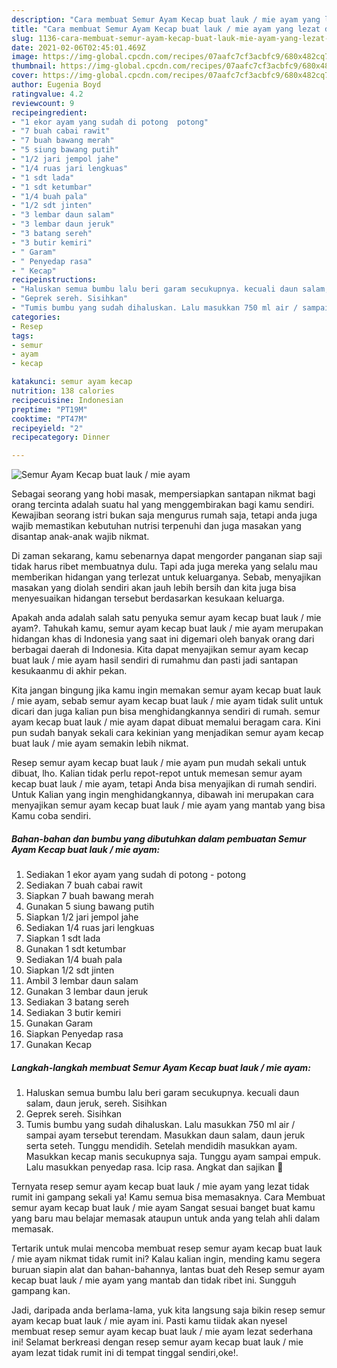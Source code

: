 ```yaml
---
description: "Cara membuat Semur Ayam Kecap buat lauk / mie ayam yang lezat dan Mudah Dibuat"
title: "Cara membuat Semur Ayam Kecap buat lauk / mie ayam yang lezat dan Mudah Dibuat"
slug: 1136-cara-membuat-semur-ayam-kecap-buat-lauk-mie-ayam-yang-lezat-dan-mudah-dibuat
date: 2021-02-06T02:45:01.469Z
image: https://img-global.cpcdn.com/recipes/07aafc7cf3acbfc9/680x482cq70/semur-ayam-kecap-buat-lauk-mie-ayam-foto-resep-utama.jpg
thumbnail: https://img-global.cpcdn.com/recipes/07aafc7cf3acbfc9/680x482cq70/semur-ayam-kecap-buat-lauk-mie-ayam-foto-resep-utama.jpg
cover: https://img-global.cpcdn.com/recipes/07aafc7cf3acbfc9/680x482cq70/semur-ayam-kecap-buat-lauk-mie-ayam-foto-resep-utama.jpg
author: Eugenia Boyd
ratingvalue: 4.2
reviewcount: 9
recipeingredient:
- "1 ekor ayam yang sudah di potong  potong"
- "7 buah cabai rawit"
- "7 buah bawang merah"
- "5 siung bawang putih"
- "1/2 jari jempol jahe"
- "1/4 ruas jari lengkuas"
- "1 sdt lada"
- "1 sdt ketumbar"
- "1/4 buah pala"
- "1/2 sdt jinten"
- "3 lembar daun salam"
- "3 lembar daun jeruk"
- "3 batang sereh"
- "3 butir kemiri"
- " Garam"
- " Penyedap rasa"
- " Kecap"
recipeinstructions:
- "Haluskan semua bumbu lalu beri garam secukupnya. kecuali daun salam, daun jeruk, sereh. Sisihkan"
- "Geprek sereh. Sisihkan"
- "Tumis bumbu yang sudah dihaluskan. Lalu masukkan 750 ml air / sampai ayam tersebut terendam. Masukkan daun salam, daun jeruk serta seteh. Tunggu mendidih. Setelah mendidih masukkan ayam. Masukkan kecap manis secukupnya saja. Tunggu ayam sampai empuk. Lalu masukkan penyedap rasa. Icip rasa. Angkat dan sajikan 🌼"
categories:
- Resep
tags:
- semur
- ayam
- kecap

katakunci: semur ayam kecap 
nutrition: 138 calories
recipecuisine: Indonesian
preptime: "PT19M"
cooktime: "PT47M"
recipeyield: "2"
recipecategory: Dinner

---
```



![Semur Ayam Kecap buat lauk / mie ayam](https://img-global.cpcdn.com/recipes/07aafc7cf3acbfc9/680x482cq70/semur-ayam-kecap-buat-lauk-mie-ayam-foto-resep-utama.jpg)

Sebagai seorang yang hobi masak, mempersiapkan santapan nikmat bagi orang tercinta adalah suatu hal yang menggembirakan bagi kamu sendiri. Kewajiban seorang istri bukan saja mengurus rumah saja, tetapi anda juga wajib memastikan kebutuhan nutrisi terpenuhi dan juga masakan yang disantap anak-anak wajib nikmat.

Di zaman  sekarang, kamu sebenarnya dapat mengorder panganan siap saji tidak harus ribet membuatnya dulu. Tapi ada juga mereka yang selalu mau memberikan hidangan yang terlezat untuk keluarganya. Sebab, menyajikan masakan yang diolah sendiri akan jauh lebih bersih dan kita juga bisa menyesuaikan hidangan tersebut berdasarkan kesukaan keluarga. 



Apakah anda adalah salah satu penyuka semur ayam kecap buat lauk / mie ayam?. Tahukah kamu, semur ayam kecap buat lauk / mie ayam merupakan hidangan khas di Indonesia yang saat ini digemari oleh banyak orang dari berbagai daerah di Indonesia. Kita dapat menyajikan semur ayam kecap buat lauk / mie ayam hasil sendiri di rumahmu dan pasti jadi santapan kesukaanmu di akhir pekan.

Kita jangan bingung jika kamu ingin memakan semur ayam kecap buat lauk / mie ayam, sebab semur ayam kecap buat lauk / mie ayam tidak sulit untuk dicari dan juga kalian pun bisa menghidangkannya sendiri di rumah. semur ayam kecap buat lauk / mie ayam dapat dibuat memalui beragam cara. Kini pun sudah banyak sekali cara kekinian yang menjadikan semur ayam kecap buat lauk / mie ayam semakin lebih nikmat.

Resep semur ayam kecap buat lauk / mie ayam pun mudah sekali untuk dibuat, lho. Kalian tidak perlu repot-repot untuk memesan semur ayam kecap buat lauk / mie ayam, tetapi Anda bisa menyajikan di rumah sendiri. Untuk Kalian yang ingin menghidangkannya, dibawah ini merupakan cara menyajikan semur ayam kecap buat lauk / mie ayam yang mantab yang bisa Kamu coba sendiri.

<!--inarticleads1-->

##### Bahan-bahan dan bumbu yang dibutuhkan dalam pembuatan Semur Ayam Kecap buat lauk / mie ayam:

1. Sediakan 1 ekor ayam yang sudah di potong - potong
1. Sediakan 7 buah cabai rawit
1. Siapkan 7 buah bawang merah
1. Gunakan 5 siung bawang putih
1. Siapkan 1/2 jari jempol jahe
1. Sediakan 1/4 ruas jari lengkuas
1. Siapkan 1 sdt lada
1. Gunakan 1 sdt ketumbar
1. Sediakan 1/4 buah pala
1. Siapkan 1/2 sdt jinten
1. Ambil 3 lembar daun salam
1. Gunakan 3 lembar daun jeruk
1. Sediakan 3 batang sereh
1. Sediakan 3 butir kemiri
1. Gunakan  Garam
1. Siapkan  Penyedap rasa
1. Gunakan  Kecap




<!--inarticleads2-->

##### Langkah-langkah membuat Semur Ayam Kecap buat lauk / mie ayam:

1. Haluskan semua bumbu lalu beri garam secukupnya. kecuali daun salam, daun jeruk, sereh. Sisihkan
1. Geprek sereh. Sisihkan
1. Tumis bumbu yang sudah dihaluskan. Lalu masukkan 750 ml air / sampai ayam tersebut terendam. Masukkan daun salam, daun jeruk serta seteh. Tunggu mendidih. Setelah mendidih masukkan ayam. Masukkan kecap manis secukupnya saja. Tunggu ayam sampai empuk. Lalu masukkan penyedap rasa. Icip rasa. Angkat dan sajikan 🌼




Ternyata resep semur ayam kecap buat lauk / mie ayam yang lezat tidak rumit ini gampang sekali ya! Kamu semua bisa memasaknya. Cara Membuat semur ayam kecap buat lauk / mie ayam Sangat sesuai banget buat kamu yang baru mau belajar memasak ataupun untuk anda yang telah ahli dalam memasak.

Tertarik untuk mulai mencoba membuat resep semur ayam kecap buat lauk / mie ayam nikmat tidak rumit ini? Kalau kalian ingin, mending kamu segera buruan siapin alat dan bahan-bahannya, lantas buat deh Resep semur ayam kecap buat lauk / mie ayam yang mantab dan tidak ribet ini. Sungguh gampang kan. 

Jadi, daripada anda berlama-lama, yuk kita langsung saja bikin resep semur ayam kecap buat lauk / mie ayam ini. Pasti kamu tiidak akan nyesel membuat resep semur ayam kecap buat lauk / mie ayam lezat sederhana ini! Selamat berkreasi dengan resep semur ayam kecap buat lauk / mie ayam lezat tidak rumit ini di tempat tinggal sendiri,oke!.

